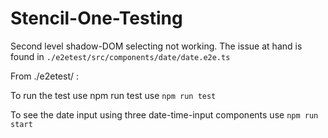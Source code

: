 # Stencil-One-Testing

Second level shadow-DOM selecting not working.
The issue at hand is found in `./e2etest/src/components/date/date.e2e.ts`

From ./e2etest/ :

To run the test use npm run test use
`npm run test`

To see the date input using three date-time-input components use
`npm run start` 


